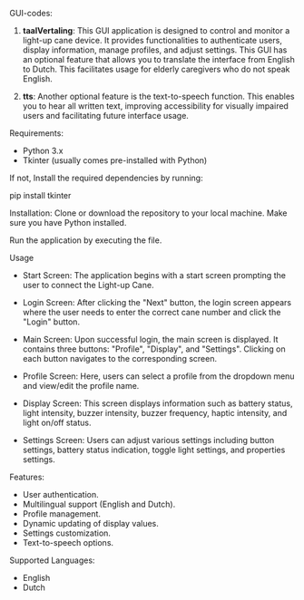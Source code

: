 GUI-codes:

1. **taalVertaling**:
This GUI application is designed to control and monitor a light-up cane device. It provides functionalities to authenticate users, display information, manage profiles, and adjust settings.
This GUI has an optional feature that allows you to translate the interface from English to Dutch.
This facilitates usage for elderly caregivers who do not speak English.

2. **tts**:
Another optional feature is the text-to-speech function.
This enables you to hear all written text, improving accessibility for visually impaired users and facilitating future interface usage.


Requirements:
- Python 3.x
- Tkinter (usually comes pre-installed with Python)
  
If not, Install the required dependencies by running:

pip install tkinter

Installation:
Clone or download the repository to your local machine.
Make sure you have Python installed.


Run the application by executing the file.


Usage
- Start Screen: The application begins with a start screen prompting the user to connect the Light-up Cane.

- Login Screen: After clicking the "Next" button, the login screen appears where the user needs to enter the correct cane number and click the "Login" button.

- Main Screen: Upon successful login, the main screen is displayed. It contains three buttons: "Profile", "Display", and "Settings". Clicking on each button navigates to the corresponding screen.

- Profile Screen: Here, users can select a profile from the dropdown menu and view/edit the profile name.

- Display Screen: This screen displays information such as battery status, light intensity, buzzer intensity, buzzer frequency, haptic intensity, and light on/off status.

- Settings Screen: Users can adjust various settings including button settings, battery status indication, toggle light settings, and properties settings.

Features:
- User authentication.
- Multilingual support (English and Dutch).
- Profile management.
- Dynamic updating of display values.
- Settings customization.
- Text-to-speech options. 

Supported Languages:
- English
- Dutch


